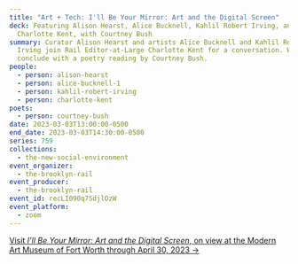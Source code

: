 ```yaml
---
title: "Art + Tech: I'll Be Your Mirror: Art and the Digital Screen"
deck: Featuring Alison Hearst, Alice Bucknell, Kahlil Robert Irving, and
  Charlotte Kent, with Courtney Bush
summary: Curator Alison Hearst and artists Alice Bucknell and Kahlil Robert
  Irving join Rail Editor-at-Large Charlotte Kent for a conversation. We
  conclude with a poetry reading by Courtney Bush.
people:
  - person: alison-hearst
  - person: alice-bucknell-1
  - person: kahlil-robert-irving
  - person: charlotte-kent
poets:
  - person: courtney-bush
date: 2023-03-03T13:00:00-0500
end_date: 2023-03-03T14:30:00-0500
series: 759
collections:
  - the-new-social-environment
event_organizer:
  - the-brooklyn-rail
event_producer:
  - the-brooklyn-rail
event_id: recLI090q7SdjlOzW
event_platform:
  - zoom
---
```

[V﻿isit *I’ll Be Your Mirror: Art and the Digital Screen*, on view at the Modern Art Museum of Fort Worth through April 30, 2023 →](https://www.themodern.org/exhibition/ill-be-your-mirror-art-and-digital-screen)